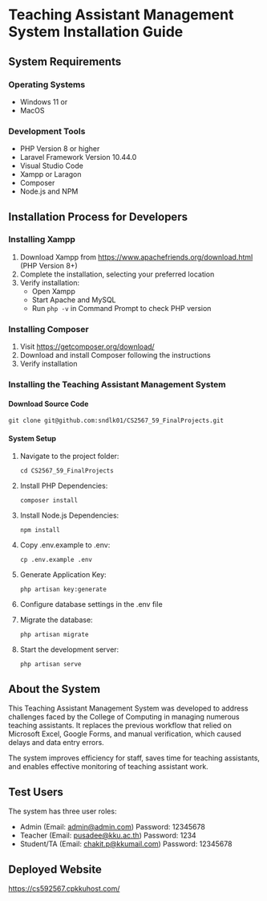 # Teaching Assistant Management System Installation Guide

## System Requirements

### Operating Systems
- Windows 11 or
- MacOS

### Development Tools
- PHP Version 8 or higher
- Laravel Framework Version 10.44.0
- Visual Studio Code
- Xampp or Laragon
- Composer
- Node.js and NPM

## Installation Process for Developers

### Installing Xampp
1. Download Xampp from https://www.apachefriends.org/download.html (PHP Version 8+)
2. Complete the installation, selecting your preferred location
3. Verify installation:
   - Open Xampp
   - Start Apache and MySQL
   - Run `php -v` in Command Prompt to check PHP version

### Installing Composer
1. Visit https://getcomposer.org/download/
2. Download and install Composer following the instructions
3. Verify installation

### Installing the Teaching Assistant Management System

#### Download Source Code
```
git clone git@github.com:sndlk01/CS2567_59_FinalProjects.git
```

#### System Setup
1. Navigate to the project folder:
   ```
   cd CS2567_59_FinalProjects
   ```

2. Install PHP Dependencies:
   ```
   composer install
   ```

3. Install Node.js Dependencies:
   ```
   npm install
   ```

4. Copy .env.example to .env:
   ```
   cp .env.example .env
   ```

5. Generate Application Key:
   ```
   php artisan key:generate
   ```

6. Configure database settings in the .env file

7. Migrate the database:
   ```
   php artisan migrate
   ```

8. Start the development server:
   ```
   php artisan serve
   ```

## About the System

This Teaching Assistant Management System was developed to address challenges faced by the College of Computing in managing numerous teaching assistants. It replaces the previous workflow that relied on Microsoft Excel, Google Forms, and manual verification, which caused delays and data entry errors.

The system improves efficiency for staff, saves time for teaching assistants, and enables effective monitoring of teaching assistant work.

## Test Users

The system has three user roles:
* Admin (Email: admin@admin.com) Password: 12345678
* Teacher (Email: pusadee@kku.ac.th) Password: 1234
* Student/TA (Email: chakit.p@kkumail.com) Password: 12345678

## Deployed Website
https://cs592567.cpkkuhost.com/
